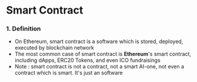 # Smart Contract

### 1. Definition
  - On Ethereum, smart contract is a software which is stored, deployed, executed by blockchain network
  - The most common case of smart contract is **Ethereum**'s smart contract, including dApps, ERC20 Tokens, and even ICO fundraisings
  - Note : smart contract is not a contract, not a smart AI-one, not even a contract which is smart. It's just an software